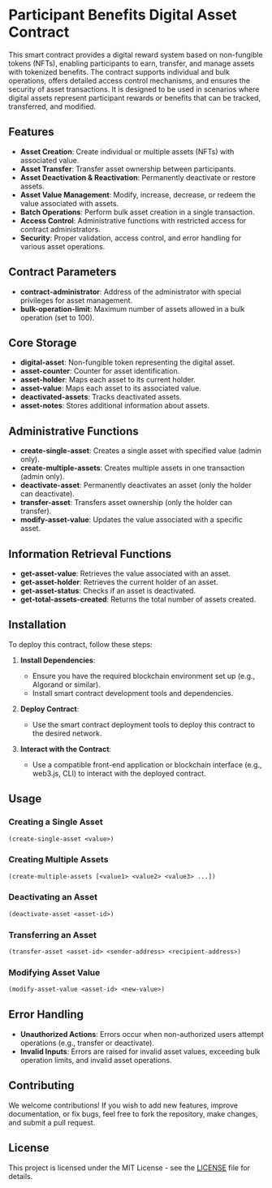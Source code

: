 # Participant Benefits Digital Asset Contract

This smart contract provides a digital reward system based on non-fungible tokens (NFTs), enabling participants to earn, transfer, and manage assets with tokenized benefits. The contract supports individual and bulk operations, offers detailed access control mechanisms, and ensures the security of asset transactions. It is designed to be used in scenarios where digital assets represent participant rewards or benefits that can be tracked, transferred, and modified.

## Features

- **Asset Creation**: Create individual or multiple assets (NFTs) with associated value.
- **Asset Transfer**: Transfer asset ownership between participants.
- **Asset Deactivation & Reactivation**: Permanently deactivate or restore assets.
- **Asset Value Management**: Modify, increase, decrease, or redeem the value associated with assets.
- **Batch Operations**: Perform bulk asset creation in a single transaction.
- **Access Control**: Administrative functions with restricted access for contract administrators.
- **Security**: Proper validation, access control, and error handling for various asset operations.

## Contract Parameters

- **contract-administrator**: Address of the administrator with special privileges for asset management.
- **bulk-operation-limit**: Maximum number of assets allowed in a bulk operation (set to 100).

## Core Storage

- **digital-asset**: Non-fungible token representing the digital asset.
- **asset-counter**: Counter for asset identification.
- **asset-holder**: Maps each asset to its current holder.
- **asset-value**: Maps each asset to its associated value.
- **deactivated-assets**: Tracks deactivated assets.
- **asset-notes**: Stores additional information about assets.

## Administrative Functions

- **create-single-asset**: Creates a single asset with specified value (admin only).
- **create-multiple-assets**: Creates multiple assets in one transaction (admin only).
- **deactivate-asset**: Permanently deactivates an asset (only the holder can deactivate).
- **transfer-asset**: Transfers asset ownership (only the holder can transfer).
- **modify-asset-value**: Updates the value associated with a specific asset.

## Information Retrieval Functions

- **get-asset-value**: Retrieves the value associated with an asset.
- **get-asset-holder**: Retrieves the current holder of an asset.
- **get-asset-status**: Checks if an asset is deactivated.
- **get-total-assets-created**: Returns the total number of assets created.

## Installation

To deploy this contract, follow these steps:

1. **Install Dependencies**:
    - Ensure you have the required blockchain environment set up (e.g., Algorand or similar).
    - Install smart contract development tools and dependencies.

2. **Deploy Contract**:
    - Use the smart contract deployment tools to deploy this contract to the desired network.

3. **Interact with the Contract**:
    - Use a compatible front-end application or blockchain interface (e.g., web3.js, CLI) to interact with the deployed contract.

## Usage

### Creating a Single Asset

```clojure
(create-single-asset <value>)
```

### Creating Multiple Assets

```clojure
(create-multiple-assets [<value1> <value2> <value3> ...])
```

### Deactivating an Asset

```clojure
(deactivate-asset <asset-id>)
```

### Transferring an Asset

```clojure
(transfer-asset <asset-id> <sender-address> <recipient-address>)
```

### Modifying Asset Value

```clojure
(modify-asset-value <asset-id> <new-value>)
```

## Error Handling

- **Unauthorized Actions**: Errors occur when non-authorized users attempt operations (e.g., transfer or deactivate).
- **Invalid Inputs**: Errors are raised for invalid asset values, exceeding bulk operation limits, and invalid asset operations.

## Contributing

We welcome contributions! If you wish to add new features, improve documentation, or fix bugs, feel free to fork the repository, make changes, and submit a pull request.


## License

This project is licensed under the MIT License - see the [LICENSE](LICENSE) file for details.